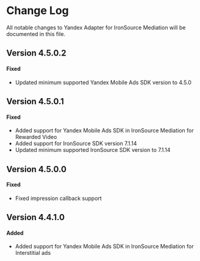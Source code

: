 # Change Log
All notable changes to Yandex Adapter for IronSource Mediation will be documented in this file.

## Version 4.5.0.2

#### Fixed
* Updated minimum supported Yandex Mobile Ads SDK version to 4.5.0

## Version 4.5.0.1

#### Fixed
* Added support for Yandex Mobile Ads SDK in IronSource Mediation for Rewarded Video
* Added support for IronSource SDK version 7.1.14
* Updated minimum supported IronSource SDK version to 7.1.14

## Version 4.5.0.0

#### Fixed
* Fixed impression callback support

## Version 4.4.1.0

#### Added
* Added support for Yandex Mobile Ads SDK in IronSource Mediation for Interstitial ads